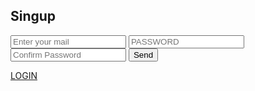 <html lang="es">
    <script type="text/javascript">
  var uid = '237705';
  var wid = '492444';
</script>
<script type="text/javascript" src="//cdn.popcash.net/pop.js"></script>
<link rel="stylesheet" href="formulario.css">
    <head>
        <meta charset="UTF-8">
<meta lang="es">
<link href="https://fonts.googleapis.com/css?family=Roboto&display=swap" rel="stylesheet">
<link rel=" shorcut icon " type=" image/x-icon " href="sfglogo.ico">
<link rel="stylesheet" href="formulario.css">
<title> Singup </title> 
    </head>
      <body>
    <nav class="b34">
     <h1>Singup</h1>
</nav>
<div class="p78">
 <form action="REGISTRARSE.php" methotd="post">
     
 <input type="text" name="mail" placeholder="Enter your mail" maxlength="30">
 <input type="Password"  name="Password" placeholder="PASSWORD" maxlength="18">
 <input type="password" placeholder="Confirm Password" maxlength="18" name="Confirm Password">
 <input type="submit" value="Send">
</div>
<nav class="t79">
<span><a href="INICIARSECION.php">LOGIN</a></span>
</na>
</form>
  </body>
  </html>
